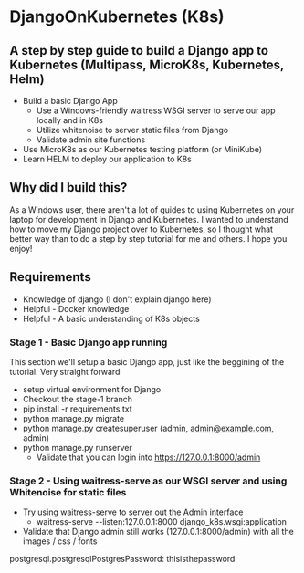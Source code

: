 
# DjangoOnKubernetes (K8s)

## A step by step guide to build a Django app to Kubernetes (Multipass, MicroK8s, Kubernetes, Helm)

- Build a basic Django App
  - Use a Windows-friendly waitress WSGI server to serve our app locally and in K8s
  - Utilize whitenoise to server static files from Django
  - Validate admin site functions
- Use MicroK8s as our Kubernetes testing platform (or MiniKube)
- Learn HELM to deploy our application to K8s

## Why did I build this?

As a Windows user, there aren't a lot of guides to using Kubernetes on your laptop for development in Django and Kubernetes.   I wanted to understand how to move my Django project over to Kubernetes, so I thought what better way than to do a step by step tutorial for me and others.  I hope you enjoy!

## Requirements  

- Knowledge of django (I don't explain django here)
- Helpful - Docker knowledge
- Helpful - A basic understanding of K8s objects

### Stage 1 - Basic Django app running

This section we'll setup a basic Django app, just like the beggining of the tutorial.  Very straight forward

- setup virtual environment for Django
- Checkout the stage-1 branch
- pip install -r requirements.txt
- python manage.py migrate
- python manage.py createsuperuser (admin, admin@example.com, admin)
- python manage.py runserver  
  - Validate that you can login into https://127.0.0.1:8000/admin

### Stage 2 - Using waitress-serve as our WSGI server and using Whitenoise for static files

- Try using waitress-serve to server out the Admin interface  
  - waitress-serve --listen:127.0.0.1:8000  django_k8s.wsgi:application  
- Validate that Django admin still works (127.0.0.1:8000/admin) with all the images / css / fonts

postgresql.postgresqlPostgresPassword: thisisthepassword